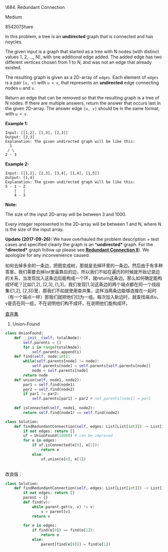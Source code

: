 \684. Redundant Connection

Medium

854207Share

In this problem, a tree is an **undirected** graph that is connected and has noycles.

The given input is a graph that started as a tree with N nodes (with distinct values 1, 2, ..., N), with one additional edge added. The added edge has two different vertices chosen from 1 to N, and was not an edge that already existed.

The resulting graph is given as a 2D-array of `edges`. Each element of `edges` is a pair `[u, v]` with `u < v`, that represents an **undirected** edge connecting nodes `u` and `v`.

Return an edge that can be removed so that the resulting graph is a tree of N nodes. If there are multiple answers, return the answer that occurs last in the given 2D-array. The answer edge `[u, v]` should be in the same format, with `u < v`.

**Example 1:**

```
Input: [[1,2], [1,3], [2,3]]
Output: [2,3]
Explanation: The given undirected graph will be like this:
  1
 / \
2 - 3
```



**Example 2:**

```
Input: [[1,2], [2,3], [3,4], [1,4], [1,5]]
Output: [1,4]
Explanation: The given undirected graph will be like this:
5 - 1 - 2
    |   |
    4 - 3
```



**Note:**

The size of the input 2D-array will be between 3 and 1000.

Every integer represented in the 2D-array will be between 1 and N, where N is the size of the input array.

**Update (2017-09-26):**
We have overhauled the problem description + test cases and specified clearly the graph is an ***undirected\*** graph. For the ***directed\*** graph follow up please see **[Redundant Connection II](https://leetcode.com/problems/redundant-connection-ii/description/)**). We apologize for any inconvenience caused.



如何去掉多余的一条边，把图变成树，那就是去掉环里的一条边。然后由于有多种答案，我们需要去掉list里最靠后的边，所以我们不如在遍历的时候就开始记录边的关系，当发现加入这条边后能构成一个环，就return这条边。那么如何确定能构成环呢？比如[1,2], [2,3], [1,3]，我们发现[1,3]这条边的两个端点都在同一个线段集([1,2], [2,3])里，那我们不如就使用查并集，这样当两条边能够连接在一起时（有一个端点一样）那我们就把他们归为一组。每次加入新边时，就查找端点u，v是否在同一组，不在说明他们构不成环，在说明他们能构成环。

[查并集](https://blog.csdn.net/liujian20150808/article/details/50848646)

1. Union-Found 

```python
class UnionFound:
    def __init__(self, totalNode):
        self.parents = []
        for i in range(totalNode):
            self.parents.append(i)
    def find(self, node:int):
        while(self.parents[node] != node):
            self.parents[node] = self.parents[self.parents[node]]
            node = self.parents[node]
        return node
    def union(self, node1, node2):
        par1 = self.find(node1)
        par2 = self.find(node2)
        if par1 != par2:
            self.parents[par1] = par2 # not parents[node1] = par2
            
    def isConnected(self, node1, node2):
        return self.find(node1) == self.find(node2)

class Solution:
    def findRedundantConnection(self, edges: List[List[int]]) -> List[int]:
        if not edges: return []
        uf = UnionFound(10000) # can be improved
        for e in edges:
            if uf.isConnected(e[0], e[1]):
                return e
            else:
                uf.union(e[0], e[1])
            
```

改良版：

```python
class Solution:
    def findRedundantConnection(self, edges: List[List[int]]) -> List[int]:
        if not edges: return []
        parent = {}
        def find(v):
            while parent.get(v, v) != v:
                v = parent[v]
            return v
        
        for e in edges:
            if find(e[0]) == find(e[1]):
                return e
            else:
                parent[find(e[0])] = find(e[1])
            
```

